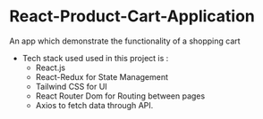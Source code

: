 # React-Product-Cart-Application
An app which demonstrate the functionality of a shopping cart 

- Tech stack used used in this project is : 
  - React.js
  - React-Redux for State Management
  - Tailwind CSS for UI
  - React Router Dom for Routing between pages
  - Axios to fetch data through API.